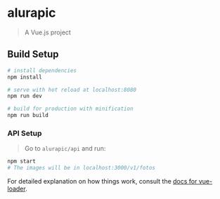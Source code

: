 # alurapic

> A Vue.js project

## Build Setup

``` bash
# install dependencies
npm install

# serve with hot reload at localhost:8080
npm run dev

# build for production with minification
npm run build
```

### API Setup

> Go to `alurapic/api` and run:
```bash
npm start
# The images will be in localhost:3000/v1/fotos
```
For detailed explanation on how things work, consult the [docs for vue-loader](http://vuejs.github.io/vue-loader).
